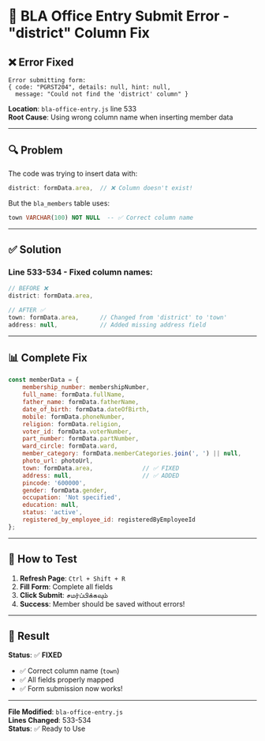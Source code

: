 # 🔧 BLA Office Entry Submit Error - "district" Column Fix

## ❌ Error Fixed

```
Error submitting form:
{ code: "PGRST204", details: null, hint: null, 
  message: "Could not find the 'district' column" }
```

**Location**: `bla-office-entry.js` line 533  
**Root Cause**: Using wrong column name when inserting member data

---

## 🔍 Problem

The code was trying to insert data with:
```javascript
district: formData.area,  // ❌ Column doesn't exist!
```

But the `bla_members` table uses:
```sql
town VARCHAR(100) NOT NULL  -- ✅ Correct column name
```

---

## ✅ Solution

### **Line 533-534** - Fixed column names:

```javascript
// BEFORE ❌
district: formData.area,

// AFTER ✅
town: formData.area,      // Changed from 'district' to 'town'
address: null,            // Added missing address field
```

---

## 📊 Complete Fix

```javascript
const memberData = {
    membership_number: membershipNumber,
    full_name: formData.fullName,
    father_name: formData.fatherName,
    date_of_birth: formData.dateOfBirth,
    mobile: formData.phoneNumber,
    religion: formData.religion,
    voter_id: formData.voterNumber,
    part_number: formData.partNumber,
    ward_circle: formData.ward,
    member_category: formData.memberCategories.join(', ') || null,
    photo_url: photoUrl,
    town: formData.area,              // ✅ FIXED
    address: null,                    // ✅ ADDED
    pincode: '600000',
    gender: formData.gender,
    occupation: 'Not specified',
    education: null,
    status: 'active',
    registered_by_employee_id: registeredByEmployeeId
};
```

---

## 🚀 How to Test

1. **Refresh Page**: `Ctrl + Shift + R`
2. **Fill Form**: Complete all fields
3. **Click Submit**: சமர்ப்பிக்கவும்
4. **Success**: Member should be saved without errors!

---

## 🎉 Result

**Status**: ✅ **FIXED**

- ✅ Correct column name (`town`)
- ✅ All fields properly mapped
- ✅ Form submission now works!

---

**File Modified**: `bla-office-entry.js`  
**Lines Changed**: 533-534  
**Status**: ✅ Ready to Use
